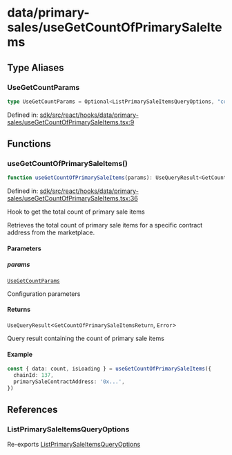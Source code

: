 # data/primary-sales/useGetCountOfPrimarySaleItems

## Type Aliases

### UseGetCountParams

```ts
type UseGetCountParams = Optional<ListPrimarySaleItemsQueryOptions, "config">;
```

Defined in: [sdk/src/react/hooks/data/primary-sales/useGetCountOfPrimarySaleItems.tsx:9](https://github.com/0xsequence/marketplace-sdk/blob/6a4808051b4d56769c8daea217398414041a4d84/sdk/src/react/hooks/data/primary-sales/useGetCountOfPrimarySaleItems.tsx#L9)

## Functions

### useGetCountOfPrimarySaleItems()

```ts
function useGetCountOfPrimarySaleItems(params): UseQueryResult<GetCountOfPrimarySaleItemsReturn, Error>;
```

Defined in: [sdk/src/react/hooks/data/primary-sales/useGetCountOfPrimarySaleItems.tsx:36](https://github.com/0xsequence/marketplace-sdk/blob/6a4808051b4d56769c8daea217398414041a4d84/sdk/src/react/hooks/data/primary-sales/useGetCountOfPrimarySaleItems.tsx#L36)

Hook to get the total count of primary sale items

Retrieves the total count of primary sale items for a specific contract address
from the marketplace.

#### Parameters

##### params

[`UseGetCountParams`](#usegetcountparams)

Configuration parameters

#### Returns

`UseQueryResult`\<`GetCountOfPrimarySaleItemsReturn`, `Error`\>

Query result containing the count of primary sale items

#### Example

```typescript
const { data: count, isLoading } = useGetCountOfPrimarySaleItems({
  chainId: 137,
  primarySaleContractAddress: '0x...',
})
```

## References

### ListPrimarySaleItemsQueryOptions

Re-exports [ListPrimarySaleItemsQueryOptions](../../data.md#listprimarysaleitemsqueryoptions)
